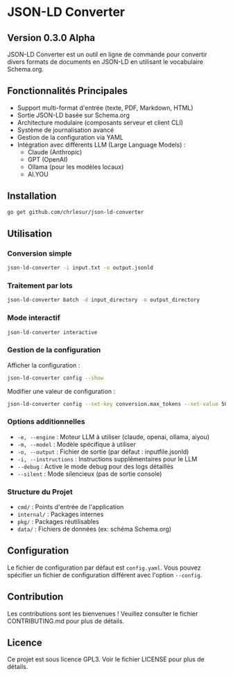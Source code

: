 # JSON-LD Converter

## Version 0.3.0 Alpha

JSON-LD Converter est un outil en ligne de commande pour convertir divers formats de documents en JSON-LD en utilisant le vocabulaire Schema.org.

## Fonctionnalités Principales

- Support multi-format d'entrée (texte, PDF, Markdown, HTML)
- Sortie JSON-LD basée sur Schema.org
- Architecture modulaire (composants serveur et client CLI)
- Système de journalisation avancé
- Gestion de la configuration via YAML
- Intégration avec différents LLM (Large Language Models) :
  - Claude (Anthropic)
  - GPT (OpenAI)
  - Ollama (pour les modèles locaux)
  - AI.YOU

## Installation

```bash
go get github.com/chrlesur/json-ld-converter
```

## Utilisation

### Conversion simple

```bash
json-ld-converter -i input.txt -o output.jsonld
```

### Traitement par lots

```bash
json-ld-converter batch -d input_directory -o output_directory
```

### Mode interactif

```bash
json-ld-converter interactive
```

### Gestion de la configuration

Afficher la configuration :
```bash
json-ld-converter config --show
```

Modifier une valeur de configuration :
```bash
json-ld-converter config --set-key conversion.max_tokens --set-value 5000
```

### Options additionnelles

- `-e, --engine` : Moteur LLM à utiliser (claude, openai, ollama, aiyou)
- `-m, --model` : Modèle spécifique à utiliser
- `-o, --output` : Fichier de sortie (par défaut : inputfile.jsonld)
- `-i, --instructions` : Instructions supplémentaires pour le LLM
- `--debug` : Active le mode debug pour des logs détaillés
- `--silent` : Mode silencieux (pas de sortie console)

### Structure du Projet

- `cmd/` : Points d'entrée de l'application
- `internal/` : Packages internes
- `pkg/` : Packages réutilisables
- `data/` : Fichiers de données (ex: schéma Schema.org)

## Configuration

Le fichier de configuration par défaut est `config.yaml`. Vous pouvez spécifier un fichier de configuration différent avec l'option `--config`.

## Contribution

Les contributions sont les bienvenues ! Veuillez consulter le fichier CONTRIBUTING.md pour plus de détails.

## Licence

Ce projet est sous licence GPL3. Voir le fichier LICENSE pour plus de détails.
```